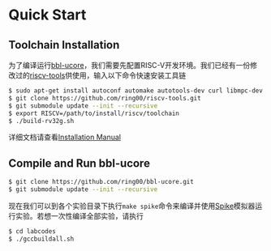 # Quick Start

## Toolchain Installation

为了编译运行[bbl-ucore](https://github.com/ring00/bbl-ucore)，我们需要先配置RISC-V开发环境。我们已经有一份修改过的[riscv-tools](https://github.com/riscv/riscv-tools)供使用，输入以下命令快速安装工具链

```bash
$ sudo apt-get install autoconf automake autotools-dev curl libmpc-dev libmpfr-dev libgmp-dev gawk build-essential bison flex texinfo gperf libtool patchutils bc zlib1g-dev
$ git clone https://github.com/ring00/riscv-tools.git
$ git submodule update --init --recursive
$ export RISCV=/path/to/install/riscv/toolchain
$ ./build-rv32g.sh
```

详细文档请查看[Installation Manual](https://github.com/ring00/riscv-tools#the-risc-v-gcc-toolchain-installation-manual)

## Compile and Run bbl-ucore

```bash
$ git clone https://github.com/ring00/bbl-ucore.git
$ git submodule update --init --recursive
```

现在我们可以到各个实验目录下执行`make spike`命令来编译并使用[Spike](https://github.com/riscv/riscv-isa-sim)模拟器运行实验。若想一次性编译全部实验，请执行

```bash
$ cd labcodes
$ ./gccbuildall.sh
```
